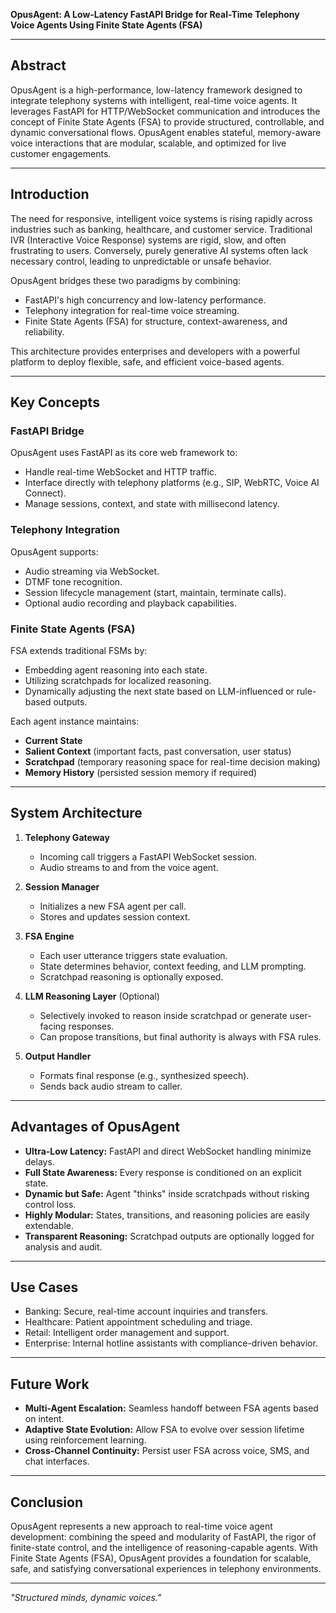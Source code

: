 **OpusAgent: A Low-Latency FastAPI Bridge for Real-Time Telephony Voice Agents Using Finite State Agents (FSA)**

---

## Abstract

OpusAgent is a high-performance, low-latency framework designed to integrate telephony systems with intelligent, real-time voice agents. It leverages FastAPI for HTTP/WebSocket communication and introduces the concept of Finite State Agents (FSA) to provide structured, controllable, and dynamic conversational flows. OpusAgent enables stateful, memory-aware voice interactions that are modular, scalable, and optimized for live customer engagements.

---

## Introduction

The need for responsive, intelligent voice systems is rising rapidly across industries such as banking, healthcare, and customer service. Traditional IVR (Interactive Voice Response) systems are rigid, slow, and often frustrating to users. Conversely, purely generative AI systems often lack necessary control, leading to unpredictable or unsafe behavior.

OpusAgent bridges these two paradigms by combining:
- FastAPI's high concurrency and low-latency performance.
- Telephony integration for real-time voice streaming.
- Finite State Agents (FSA) for structure, context-awareness, and reliability.

This architecture provides enterprises and developers with a powerful platform to deploy flexible, safe, and efficient voice-based agents.

---

## Key Concepts

### FastAPI Bridge
OpusAgent uses FastAPI as its core web framework to:
- Handle real-time WebSocket and HTTP traffic.
- Interface directly with telephony platforms (e.g., SIP, WebRTC, Voice AI Connect).
- Manage sessions, context, and state with millisecond latency.

### Telephony Integration
OpusAgent supports:
- Audio streaming via WebSocket.
- DTMF tone recognition.
- Session lifecycle management (start, maintain, terminate calls).
- Optional audio recording and playback capabilities.

### Finite State Agents (FSA)
FSA extends traditional FSMs by:
- Embedding agent reasoning into each state.
- Utilizing scratchpads for localized reasoning.
- Dynamically adjusting the next state based on LLM-influenced or rule-based outputs.

Each agent instance maintains:
- **Current State**
- **Salient Context** (important facts, past conversation, user status)
- **Scratchpad** (temporary reasoning space for real-time decision making)
- **Memory History** (persisted session memory if required)

---

## System Architecture

1. **Telephony Gateway**
   - Incoming call triggers a FastAPI WebSocket session.
   - Audio streams to and from the voice agent.

2. **Session Manager**
   - Initializes a new FSA agent per call.
   - Stores and updates session context.

3. **FSA Engine**
   - Each user utterance triggers state evaluation.
   - State determines behavior, context feeding, and LLM prompting.
   - Scratchpad reasoning is optionally exposed.

4. **LLM Reasoning Layer** (Optional)
   - Selectively invoked to reason inside scratchpad or generate user-facing responses.
   - Can propose transitions, but final authority is always with FSA rules.

5. **Output Handler**
   - Formats final response (e.g., synthesized speech).
   - Sends back audio stream to caller.

---

## Advantages of OpusAgent

- **Ultra-Low Latency:** FastAPI and direct WebSocket handling minimize delays.
- **Full State Awareness:** Every response is conditioned on an explicit state.
- **Dynamic but Safe:** Agent "thinks" inside scratchpads without risking control loss.
- **Highly Modular:** States, transitions, and reasoning policies are easily extendable.
- **Transparent Reasoning:** Scratchpad outputs are optionally logged for analysis and audit.

---

## Use Cases

- Banking: Secure, real-time account inquiries and transfers.
- Healthcare: Patient appointment scheduling and triage.
- Retail: Intelligent order management and support.
- Enterprise: Internal hotline assistants with compliance-driven behavior.

---

## Future Work

- **Multi-Agent Escalation:** Seamless handoff between FSA agents based on intent.
- **Adaptive State Evolution:** Allow FSA to evolve over session lifetime using reinforcement learning.
- **Cross-Channel Continuity:** Persist user FSA across voice, SMS, and chat interfaces.

---

## Conclusion

OpusAgent represents a new approach to real-time voice agent development: combining the speed and modularity of FastAPI, the rigor of finite-state control, and the intelligence of reasoning-capable agents. With Finite State Agents (FSA), OpusAgent provides a foundation for scalable, safe, and satisfying conversational experiences in telephony environments.

---

*"Structured minds, dynamic voices."*


